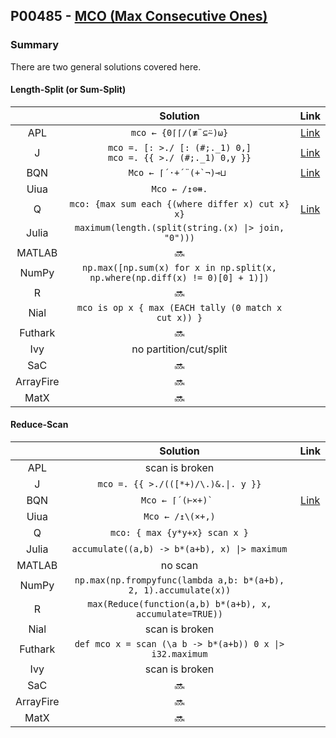 ## P00485 - [MCO (Max Consecutive Ones)](https://leetcode.com/problems/max-consecutive-ones/)

### Summary

There are two general solutions covered here.

#### Length-Split (or Sum-Split)

|           |                                   Solution                                   |                                     Link                                      |
| :-------: | :--------------------------------------------------------------------------: | :---------------------------------------------------------------------------: |
|    APL    |                            `mco ← {0⌈⌈/(≢¨⊆⍨)⍵}`                             | [Link](https://github.com/codereport/LeetCode/blob/master/0015_Problem_1.apl) |
|     J     |      `mco =. [: >./ [: (#;._1) 0,]` <br> `mco =. {{ >./ (#;._1) 0,y }}`      | [Link](https://github.com/codereport/LeetCode/blob/master/0015_Problem_1.ijs) |
|    BQN    |                           ``Mco ← ⌈´·+´¨(+`¬)⊸⊔ ``                           | [Link](https://github.com/codereport/LeetCode/blob/master/0015_Problem_1.bqn) |
|   Uiua    |                                `Mco ← /↥⊜⧻.`                                 |                                                                               |
|     Q     |               `mco: {max sum each {(where differ x) cut x} x}`               |  [Link](https://github.com/codereport/LeetCode/blob/master/0015_Problem_1.q)  |
|   Julia   |             `maximum(length.(split(string.(x) \|> join, "0")))`              |                                                                               |
|  MATLAB   |                                    :soon:                                    |                                                                               |
|   NumPy   | `np.max([np.sum(x) for x in np.split(x, np.where(np.diff(x) != 0)[0] + 1)])` |                                                                               |
|     R     |                                    :soon:                                    |                                                                               |
|   Nial    |             `mco is op x { max (EACH tally (0 match x cut x)) }`             |                                                                               |
|  Futhark  |                                    :soon:                                    |                                                                               |
|    Ivy    |                            no partition/cut/split                            |                                                                               |
|    SaC    |                                    :soon:                                    |                                                                               |
| ArrayFire |                                    :soon:                                    |
|   MatX    |                                    :soon:                                    |

#### Reduce-Scan

|           |                             Solution                             |                                     Link                                      |
| :-------: | :--------------------------------------------------------------: | :---------------------------------------------------------------------------: |
|    APL    |                          scan is broken                          |                                                                               |
|     J     |               `mco =. {{ >./(([*+)/\.)&.\|. y }}`                |                                                                               |
|    BQN    |                       ``Mco ← ⌈´(⊢×+)` ``                        | [Link](https://github.com/codereport/LeetCode/blob/master/0015_Problem_1.bqn) |
|   Uiua    |                         `Mco ← /↥\(×+,)`                         |                                                                               |
|     Q     |                  `mco: { max {y*y+x} scan x }`                   |                                                                               |
|   Julia   |          `accumulate((a,b) -> b*(a+b), x) \|> maximum`           |                                                                               |
|  MATLAB   |                             no scan                              |
|   NumPy   | `np.max(np.frompyfunc(lambda a,b: b*(a+b), 2, 1).accumulate(x))` |                                                                               |
|     R     |     `max(Reduce(function(a,b) b*(a+b), x, accumulate=TRUE))`     |                                                                               |
|   Nial    |                          scan is broken                          |                                                                               |
|  Futhark  |     `def mco x = scan (\a b -> b*(a+b)) 0 x \|> i32.maximum`     |                                                                               |
|    Ivy    |                          scan is broken                          |                                                                               |
|    SaC    |                              :soon:                              |                                                                               |
| ArrayFire |                              :soon:                              |
|   MatX    |                              :soon:                              |
